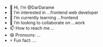 - 👋 Hi, I’m @DarDarame
- 👀 I’m interested in ...frontend web developer
- 🌱 I’m currently learning ...frontend
- 💞️ I’m looking to collaborate on ...work 
- 📫 How to reach me ...
- 😄 Pronouns: ...
- ⚡ Fun fact: ...

<!---
DarDarame/DarDarame is a ✨ special ✨ repository because its `README.md` (this file) appears on your GitHub profile.
You can click the Preview link to take a look at your changes.
--->
